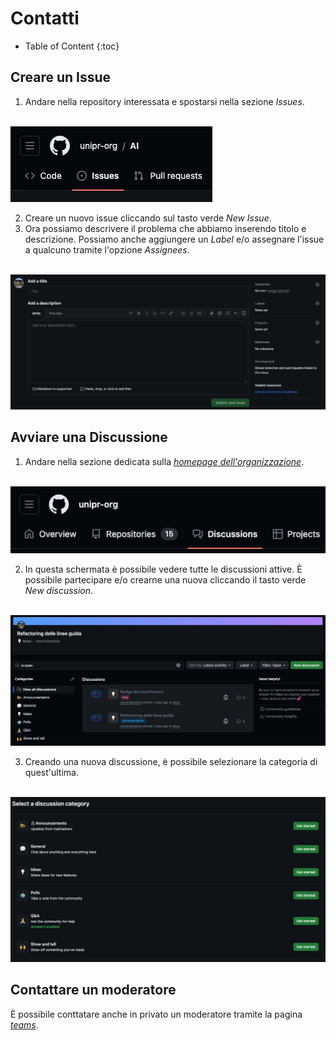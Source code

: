 # Contatti

* Table of Content
{:toc}

## Creare un Issue
1. Andare nella repository interessata e spostarsi nella sezione *Issues*.
<br>
<img src="images/issue.png">

2. Creare un nuovo issue cliccando sul tasto verde *New Issue*. 
3. Ora possiamo descrivere il problema che abbiamo inserendo titolo e descrizione. Possiamo anche aggiungere un *Label* e/o assegnare l'issue a qualcuno tramite l'opzione *Assignees*.
<br>
<img src="images/issue2.png">

## Avviare una Discussione
1. Andare nella sezione dedicata sulla [*homepage dell'organizzazione*](https://github.com/orgs/unipr-org/discussions).
<br>
<img src="images/discussion.png">

2. In questa schermata è possibile vedere tutte le discussioni attive. È possibile partecipare e/o crearne una nuova cliccando il tasto verde *New discussion*.
<br>
<img src="images/discussion2.png">

3. Creando una nuova discussione, è possibile selezionare la categoria di quest'ultima.
<br>
<img src="images/discussion3.png">

## Contattare un moderatore
È possibile conttatare anche in privato un moderatore tramite la pagina *[teams](https://github.com/orgs/unipr-org/teams/mods)*. 